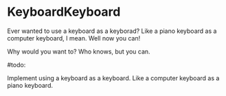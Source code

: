 # KeyboardKeyboard

Ever wanted to use a keyboard as a keyborad? Like a piano keyboard as a computer keyboard, I mean. Well now you can!

Why would you want to? Who knows, but you can.

#todo:

Implement using a keyboard as a keyboard. Like a computer keyboard as a piano keyboard.
